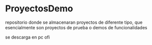 ProyectosDemo
=============

repositorio donde se almacenaran proyectos de diferente tipo, que esencialmente son proyectos de prueba o demos de funcionalidades

se descarga en pc ofi